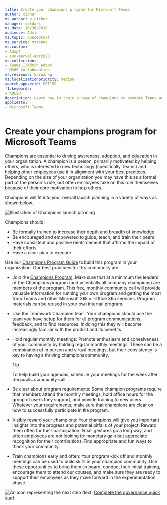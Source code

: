 ```yaml
---
title: Create your champions program for Microsoft Teams
author: cichur
ms.author: v-cichur
manager: serdars
ms.date: 10/30/2018
audience: Admin
ms.topic: conceptual
ms.service: msteams
ms.custom: 
- Adopt
- seo-marvel-apr2020
ms.collection: 
- Teams_ITAdmin_Adopt
- M365-collaboration
ms.reviewer: karuanag
ms.localizationpriority: medium
search.appverid: MET150
f1.keywords:
- NOCSH
description: Learn how to train a team of champions to promote Teams adoption by driving awareness, adoption, and education in your organization.
appliesto: 
- Microsoft Teams
---
```



# Create your champions program for Microsoft Teams

Champions are essential to driving awareness, adoption, and education in your organization. A champion is a person, primarily motivated by helping others, who is interested in new technology (specifically Teams) and helping other employees use it in alignment with your best practices. Depending on the size of your organization you may have this as a formal part of the person's role, but often employees take on this role themselves because of their core motivation to help others.

Champions will fit into your overall launch planning in a variety of ways as shown below.

![Illustration of Champions launch planning](media/teams-adoption-champions.png)

Champions should:

- Be formally trained to increase their depth and breadth of knowledge
- Be encouraged and empowered to guide, teach, and train their peers
- Have consistent and positive reinforcement that affirms the impact of their efforts
- Have a clear plan to execute

Use our [Champions Program Guide](https://go.microsoft.com/fwlink/?linkid=854665) to build this program in your organization. Our best practices for this community are:

- Join the [Champions Program](https://aka.ms/O365Champions). Make sure that at a minimum the leaders of the Champions program (and potentially all company champions) are members of the program. This free, monthly community call will provide valuable information for running your own program and getting the most from Teams and other Microsoft 365 or Office 365 services. Program materials can be reused in your own internal program.

- Use the Teamwork Champion team: Your champions should use the team you have setup for them for all program communications, feedback, and to find resources.  In doing this they will become increasingly familiar with the product and its benefits.

- Hold regular monthly meetings: Promote enthusiasm and cohesiveness of your community by holding regular monthly meetings. These can be a combination of in person and virtual meetings, but their consistency is key to having a thriving champions community.

    > [!TIP]
    > To help build your agendas, schedule your meetings for the week after the public community call. 

- Be clear about program requirements: Some champion programs require that members attend the monthly meetings, hold office hours for the group of users they support, and provide training to new users. Whatever your requirements, make sure that champions are clear on how to successfully participate in the program.

- Visibly reward your champions: Your champions will give you important insights into the progress and potential pitfalls of your project. Reward them often for their participation. Small gestures go a long way, and often employees are not looking for monetary gain but appreciate recognition for their contributions. Find appropriate and fun ways to thank your community. 

- Train champions early and often: Your program kick off and monthly meetings can be used to build skills in your champion community. Use these opportunities to bring them on board, conduct their initial training, encourage them to attend our courses, and make sure they are ready to support their employees as they move forward in the experimentation phase.  

![An icon representing the next step](media/teams-adoption-next-icon.png) Next: [Complete the governance quick start](teams-adoption-governance-quick-start.md)

